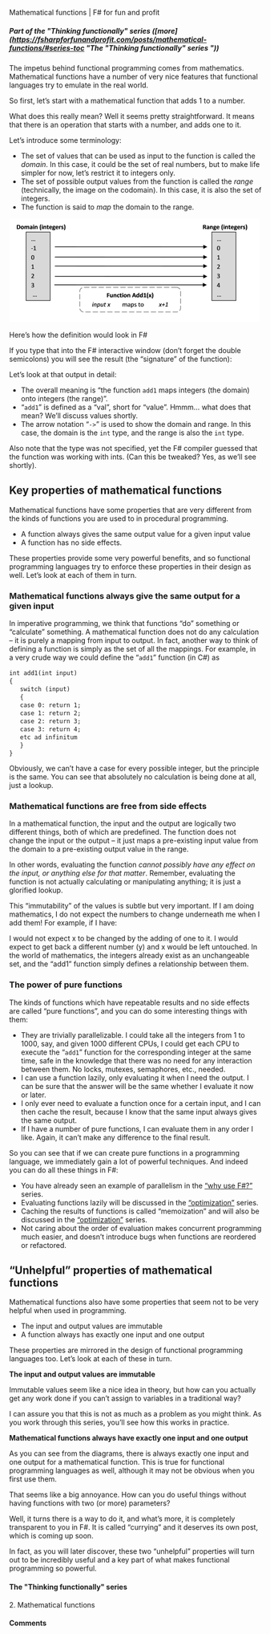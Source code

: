 Mathematical functions | F# for fun and profit

##### Part of the "Thinking functionally" series ([more](https://fsharpforfunandprofit.com/posts/mathematical-functions/#series-toc "The "Thinking functionally" series "))

The impetus behind functional programming comes from mathematics. Mathematical functions have a number of very nice features that functional languages try to emulate in the real world.

So first, let’s start with a mathematical function that adds 1 to a number.

What does this really mean? Well it seems pretty straightforward. It means that there is an operation that starts with a number, and adds one to it.

Let’s introduce some terminology:

*   The set of values that can be used as input to the function is called the _domain_. In this case, it could be the set of real numbers, but to make life simpler for now, let’s restrict it to integers only.
*   The set of possible output values from the function is called the _range_ (technically, the image on the codomain). In this case, it is also the set of integers.
*   The function is said to _map_ the domain to the range.

![](../../_resources/1ebb730d6d084c57b766337aabfe3153.png)

Here’s how the definition would look in F#

If you type that into the F# interactive window (don’t forget the double semicolons) you will see the result (the “signature” of the function):

Let’s look at that output in detail:

*   The overall meaning is “the function `add1` maps integers (the domain) onto integers (the range)”.
*   “`add1`” is defined as a “val”, short for “value”. Hmmm… what does that mean? We’ll discuss values shortly.
*   The arrow notation “`->`” is used to show the domain and range. In this case, the domain is the `int` type, and the range is also the `int` type.

Also note that the type was not specified, yet the F# compiler guessed that the function was working with ints. (Can this be tweaked? Yes, as we’ll see shortly).

## Key properties of mathematical functions[](https://fsharpforfunandprofit.com/posts/mathematical-functions/#key-properties-of-mathematical-functions)

Mathematical functions have some properties that are very different from the kinds of functions you are used to in procedural programming.

*   A function always gives the same output value for a given input value
*   A function has no side effects.

These properties provide some very powerful benefits, and so functional programming languages try to enforce these properties in their design as well. Let’s look at each of them in turn.

### Mathematical functions always give the same output for a given input[](https://fsharpforfunandprofit.com/posts/mathematical-functions/#mathematical-functions-always-give-the-same-output-for-a-given-input)

In imperative programming, we think that functions “do” something or “calculate” something. A mathematical function does not do any calculation – it is purely a mapping from input to output. In fact, another way to think of defining a function is simply as the set of all the mappings. For example, in a very crude way we could define the “`add1`” function (in C#) as

    int add1(int input)
    { 
       switch (input)
       {
       case 0: return 1;
       case 1: return 2;
       case 2: return 3;
       case 3: return 4;
       etc ad infinitum
       }
    }
    

Obviously, we can’t have a case for every possible integer, but the principle is the same. You can see that absolutely no calculation is being done at all, just a lookup.

### Mathematical functions are free from side effects[](https://fsharpforfunandprofit.com/posts/mathematical-functions/#mathematical-functions-are-free-from-side-effects)

In a mathematical function, the input and the output are logically two different things, both of which are predefined. The function does not change the input or the output – it just maps a pre-existing input value from the domain to a pre-existing output value in the range.

In other words, evaluating the function _cannot possibly have any effect on the input, or anything else for that matter_. Remember, evaluating the function is not actually calculating or manipulating anything; it is just a glorified lookup.

This “immutability” of the values is subtle but very important. If I am doing mathematics, I do not expect the numbers to change underneath me when I add them! For example, if I have:

I would not expect x to be changed by the adding of one to it. I would expect to get back a different number (y) and x would be left untouched. In the world of mathematics, the integers already exist as an unchangeable set, and the “add1” function simply defines a relationship between them.

### The power of pure functions[](https://fsharpforfunandprofit.com/posts/mathematical-functions/#the-power-of-pure-functions)

The kinds of functions which have repeatable results and no side effects are called “pure functions”, and you can do some interesting things with them:

*   They are trivially parallelizable. I could take all the integers from 1 to 1000, say, and given 1000 different CPUs, I could get each CPU to execute the “`add1`” function for the corresponding integer at the same time, safe in the knowledge that there was no need for any interaction between them. No locks, mutexes, semaphores, etc., needed.
*   I can use a function lazily, only evaluating it when I need the output. I can be sure that the answer will be the same whether I evaluate it now or later.
*   I only ever need to evaluate a function once for a certain input, and I can then cache the result, because I know that the same input always gives the same output.
*   If I have a number of pure functions, I can evaluate them in any order I like. Again, it can’t make any difference to the final result.

So you can see that if we can create pure functions in a programming language, we immediately gain a lot of powerful techniques. And indeed you can do all these things in F#:

*   You have already seen an example of parallelism in the [“why use F#?”](https://fsharpforfunandprofit.com/series/why-use-fsharp.html) series.
*   Evaluating functions lazily will be discussed in the [“optimization”](https://fsharpforfunandprofit.com/series/optimization.html) series.
*   Caching the results of functions is called “memoization” and will also be discussed in the [“optimization”](https://fsharpforfunandprofit.com/series/optimization.html) series.
*   Not caring about the order of evaluation makes concurrent programming much easier, and doesn’t introduce bugs when functions are reordered or refactored.

## “Unhelpful” properties of mathematical functions[](https://fsharpforfunandprofit.com/posts/mathematical-functions/#unhelpful-properties-of-mathematical-functions)

Mathematical functions also have some properties that seem not to be very helpful when used in programming.

*   The input and output values are immutable
*   A function always has exactly one input and one output

These properties are mirrored in the design of functional programming languages too. Let’s look at each of these in turn.

**The input and output values are immutable**

Immutable values seem like a nice idea in theory, but how can you actually get any work done if you can’t assign to variables in a traditional way?

I can assure you that this is not as much as a problem as you might think. As you work through this series, you’ll see how this works in practice.

**Mathematical functions always have exactly one input and one output**

As you can see from the diagrams, there is always exactly one input and one output for a mathematical function. This is true for functional programming languages as well, although it may not be obvious when you first use them.

That seems like a big annoyance. How can you do useful things without having functions with two (or more) parameters?

Well, it turns there is a way to do it, and what’s more, it is completely transparent to you in F#. It is called “currying” and it deserves its own post, which is coming up soon.

In fact, as you will later discover, these two “unhelpful” properties will turn out to be incredibly useful and a key part of what makes functional programming so powerful.

#### The "Thinking functionally" series

2\. Mathematical functions

#### Comments